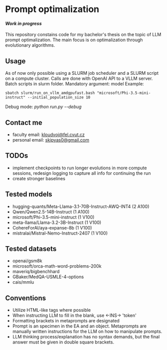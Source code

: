 # Prompt optimalization
#### *Work in progress*
This repository constains code for my bachelor's thesis on the topic of LLM prompt optimalization.
The main focus is on optimalization through evolutionary algorithms.

## Usage
As of now only possible using a SLURM job scheduler and a SLURM script on a compute cluster. 
Calls are done with OpenAI API to a VLLM server.
Batch scripts in slurm folder.
Mandatory argument: model
Example:
```
sbatch slurm/run_on_vllm_amdgpufast.bash "microsoft/Phi-3.5-mini-instruct" --initial_population_size 10
```

Debug mode: *python run.py --debug*

## Contact me
- faculty email: kloudvoj@fel.cvut.cz
- personal email: skipyas0@gmail.com

## TODOs
- implement checkpoints to run longer evolutions in more compute sessions, redesign logging to capture all info for continuing the run
- create stronger baselines

## Tested models
- hugging-quants/Meta-Llama-3.1-70B-Instruct-AWQ-INT4 (2 A100)
- Qwen/Qwen2.5-14B-Instruct (1 A100)
- microsoft/Phi-3.5-mini-instruct (1 V100)
- meta-llama/Llama-3.2-3B-Instruct (1 V100)
- CohereForAI/aya-expanse-8b (1 V100)
- mistralai/Mistral-Nemo-Instruct-2407 (1 V100)

## Tested datasets
- openai/gsm8k
- microsoft/orca-math-word-problems-200k
- maveriq/bigbenchhard
- GBaker/MedQA-USMLE-4-options
- cais/mmlu

## Conventions
- Utilize HTML-like tags where possible
- When instructing LLM to fill in the blank, use <-INS-> 'token'
- Formatting brackets in metaprompts are designated
- Prompt is an specimen in the EA and an object. Metaprompts are manually written instructions for the LLM on how to manipulate prompts.
- LLM thinking process/explanation has no syntax demands, but the final answer must be given in double square brackets.